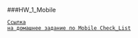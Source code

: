 ###HW_1_Mobile
 
<code>[Ссылка на домашнее задание по Mobile Check_List](https://docs.google.com/spreadsheets/d/1o6OJ2-4Cg-aCyxIzxW3JtQ-BO9LCjQ9MbsfplBJEgNQ/edit?usp=sharing)
</code>
